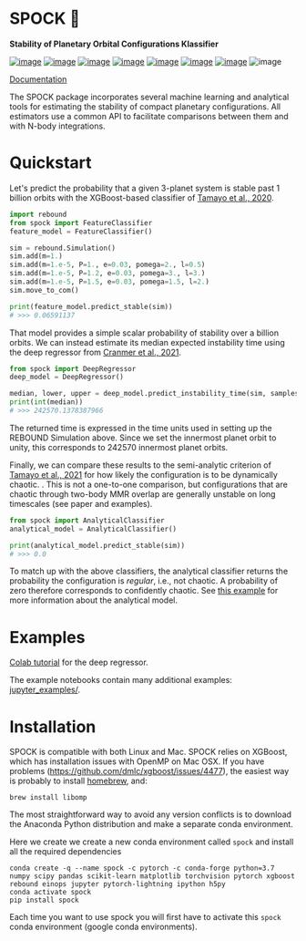 # SPOCK 🖖

**Stability of Planetary Orbital Configurations Klassifier**

[![image](https://badge.fury.io/py/spock.svg)](https://badge.fury.io/py/spock)
[![image](https://travis-ci.com/dtamayo/spock.svg?branch=master)](https://travis-ci.com/dtamayo/spock)
[![image](http://img.shields.io/badge/license-GPL-green.svg?style=flat)](https://github.com/dtamayo/spock/blob/master/LICENSE)
[![image](https://img.shields.io/badge/launch-binder-ff69b4.svg?style=flat)](http://mybinder.org/repo/dtamayo/spock)
[![image](http://img.shields.io/badge/arXiv-2007.06521-green.svg?style=flat)](http://arxiv.org/abs/2007.06521)
[![image](http://img.shields.io/badge/arXiv-2101.04117-green.svg?style=flat)](https://arxiv.org/abs/2101.04117)
[![image](http://img.shields.io/badge/arXiv-2106.14863-green.svg?style=flat)](https://arxiv.org/abs/2106.14863)
![image](https://raw.githubusercontent.com/dtamayo/spock/master/paper_plots/spockpr.jpg)

[Documentation](https://spock-instability.readthedocs.io/en/latest/)

The SPOCK package incorporates several machine learning and analytical tools for estimating the stability of compact planetary configurations.
All estimators use a common API to facilitate comparisons between them and with N-body integrations.

# Quickstart

Let's predict the probability that a given 3-planet system is stable
past 1 billion orbits with the XGBoost-based classifier of [Tamayo et al., 2020](http://arxiv.org/abs/2007.06521).

```python
import rebound
from spock import FeatureClassifier
feature_model = FeatureClassifier()

sim = rebound.Simulation()
sim.add(m=1.)
sim.add(m=1.e-5, P=1., e=0.03, pomega=2., l=0.5)
sim.add(m=1.e-5, P=1.2, e=0.03, pomega=3., l=3.)
sim.add(m=1.e-5, P=1.5, e=0.03, pomega=1.5, l=2.)
sim.move_to_com()

print(feature_model.predict_stable(sim))
# >>> 0.06591137
```

That model provides a simple scalar probability of stability over a billion orbits. 
We can instead estimate its median expected instability time using the deep regressor from [Cranmer et al., 2021](https://arxiv.org/abs/2101.04117).

```python
from spock import DeepRegressor
deep_model = DeepRegressor()

median, lower, upper = deep_model.predict_instability_time(sim, samples=10000)
print(int(median))
# >>> 242570.1378387966
```

The returned time is expressed in the time units used in setting up the REBOUND Simulation above.
Since we set the innermost planet orbit to unity, this corresponds to 242570 innermost planet orbits.

Finally, we can compare these results to the semi-analytic criterion of [Tamayo et al., 2021](https://arxiv.org/abs/2106.14863) for how likely the configuration is to be dynamically chaotic. .
This is not a one-to-one comparison, but configurations that are chaotic through two-body MMR overlap are generally unstable on long timescales (see paper and examples).

```python
from spock import AnalyticalClassifier
analytical_model = AnalyticalClassifier()

print(analytical_model.predict_stable(sim))
# >>> 0.0
```

To match up with the above classifiers, the analytical classifier returns the probability the configuration is *regular*, i.e., not chaotic.
A probability of zero therefore corresponds to confidently chaotic.
See [this example](https://github.com/dtamayo/spock/blob/master/jupyter_examples/QuickStart.ipynb) for more information about the analytical model.

# Examples

[Colab tutorial](https://colab.research.google.com/drive/1R3NrPmtI5DZFq_VZtv8gowINBrXM85Zv?usp=sharing)
for the deep regressor.

The example notebooks contain many additional examples:
[jupyter\_examples/](https://github.com/dtamayo/spock/tree/master/jupyter_examples).

# Installation

SPOCK is compatible with both Linux and Mac. SPOCK relies on XGBoost, which has installation issues with OpenMP on
Mac OSX. If you have problems (<https://github.com/dmlc/xgboost/issues/4477>), the easiest way is
probably to install [homebrew](brew.sh), and:

```
brew install libomp
```

The most straightforward way to avoid any version conflicts is to download the Anaconda Python distribution and make a separate conda environment.

Here we create we create a new conda environment called `spock` and install all the required dependencies
```
conda create -q --name spock -c pytorch -c conda-forge python=3.7 numpy scipy pandas scikit-learn matplotlib torchvision pytorch xgboost rebound einops jupyter pytorch-lightning ipython h5py
conda activate spock
pip install spock
```

Each time you want to use spock you will first have to activate this `spock` conda environment (google conda environments).
